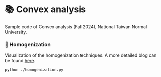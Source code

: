 # :books: Convex analysis
Sample code of Convex analysis (Fall 2024), National Taiwan Normal University.

### :notebook: Homogenization
Visualization of the homogenization techniques. A more detailed blog can be found [here](https://dgbshien.com/post/convex_homogenization.html).

```shell
python ./homogenization.py
```